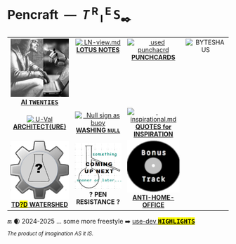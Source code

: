 # Pencraft &nbsp;&mdash;&nbsp; <samp><i>T</i></samp>&thinsp;<sup>R</sup>&thinsp;<sub>I</sub>&thinsp;<sup>E</sup>&thinsp;<samp>S</samp><sub>✒️</sub>

<table>
  <tr align="center" valign="top">
    <td>
      <a href="README+/AI-2020s.md"><img src="../../../_rsc/_img/_nav/tiles/AIchemy_bw-200px.jpg" alt="AI-2020s.md" title="&nbsp;AI Twenties - Much ado about ... fussing?"/>
      <br /><b>AI <samp>TWENTIES</samp></b></a>
    </td>
      <td><!--                        L O T U S   N O T E S      --!>
      <a href="README+/rec/LN-view.md"><img src="../../../_rsc/_img/_nav/tiles/LotusNotes_bw-200px.jpg" alt="&nbsp;LN-view.md" title="&nbsp;Lotus Notes - This used to be my playground" />
      <br /><b>LOTUS NOTES</b></a>
    </td>
    <td><!--                        P U N C H C A R D S      --!>
      <a href="README+/rec/punchcard.md"><img src="../../../_rsc/_img/_nav/tiles/punchcard_bw-200px.png" alt="&nbsp;used punchacrd" title="&nbsp;Punchcards - once upon a time"/>
        <br /><b>PUNCHCARDS</b></a>
    </td>
        <td rowspan="5"><picture><img alt="&nbsp;BYTESHAUS" src="../../../_rsc/_img/logo/byteshaus/vert/basic-v750px.jpg" height="100%"/></picture></td>
                                 </tr><tr></tr><tr align="center">
    <td><!--                        ARCHITECT      --!>
      <a href="README+/SW_architect-aTake.md"><img src="../../../_rsc/_img/_nav/tiles/Architect_bw-200px.jpg" alt="&nbsp;U-Val" title="&nbsp;Finding Software Architect - a Take"/>
      <br /><b>ARCHITECT(URE)</b></a>
    </td>
      <td><!--                          N U L L   W A S H I N G      --!>
        <a href="README+/bool/NullRefError.md"><img src="../../../_rsc/_img/_nav/tiles/nullref-buoy_bw-200px.jpg" alt="&nbsp; Null sign as buoy" title="&nbsp; Null, its reference, and their mistake"/>
        <br /><b>WASHING <code>NULL</code></b></a>
     </td>
    <td><!--                                Q U O T E S      --!>
        <a href="../quotes/README+/inspirational.md"><img src="../../../_rsc/_img/_nav/tiles/InspitationQuotes_bw-200px.png" alt="&nbsp; inspirational.md" title="&nbsp;Quotes to work and rest"/>
        <br /><b>QUOTES for INSPIRATION</b></a>
    </td>
        </tr><tr></tr><tr align="center">                                                  
  <td><!--                  T D D   W A T E R S H E D !-->
      <a href="../../../software/tests/asDrive/README+/TDD-Watershed/README.md"><img src="../../../_rsc/_img/_nav/tiles/TddWatershed_bw-200px.png" alt="&nbsp;TDD-Big_Watershed.md" title="&nbsp;Tests Driven What - Watershed"/>
      <br /><b>TD<mark>?D</mark> WATERSHED</b></a>
    </td>
    <td>
      <picture><img src="../../../_rsc/_img/_nav/tiles/_ComingNext_200px.jpg" alt="&nbsp;Coming up next..." title="&nbsp;Next essay coming sooner or later.."/></picture>
      <br /><b>? PEN RESISTANCE ?</b>
    </td>
    <td>
      <a href="../offtopic/anti-home-office.md"><img src="../../../_rsc/_img/_nav/tiles/_BonusTrack_bw-200px.png" alt="&nbsp;Bonus track: anti-home-office" title="&nbsp;Neither office nor home spots"/>
        <br /><b>ANTI-HOME-OFFICE</b></a>
    </td>
  </tr>
</table>

🔚 🌒 2024-2025 ... some more freestyle ➡️ [use-dev <mark><samp><b>HIGHLIGHTS</b></samp></mark>](https://github.com/BYTESHAUS/use-dev/blob/main/.github/README.md#highlights)\
<sub><i>The product of imagination AS it IS.</i></sub>
